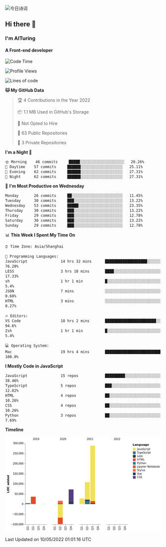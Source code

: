 <img alt="今日诗词" src="https://v2.jinrishici.com/one.svg?font-size=30&spacing=2&color=skyblue" style="max-width:100%; display: block; margin: 0 auto;">

## Hi there 👋
### I'm AITuring
#### A Front-end developer

<!-- <img src="./dhx.gif" width="400px"/> -->

<!--START_SECTION:waka-->
![Code Time](http://img.shields.io/badge/Code%20Time-3%2C390%20hrs%2046%20mins-blue)

![Profile Views](http://img.shields.io/badge/Profile%20Views-1-blue)

![Lines of code](https://img.shields.io/badge/From%20Hello%20World%20I%27ve%20Written-456%20Thousand%20lines%20of%20code-blue)

**🐱 My GitHub Data** 

> 🏆 4 Contributions in the Year 2022
 > 
> 📦 1.1 MB Used in GitHub's Storage 
 > 
> 🚫 Not Opted to Hire
 > 
> 📜 63 Public Repositories 
 > 
> 🔑 3 Private Repositories  
 > 
**I'm a Night 🦉** 

```text
🌞 Morning    46 commits     █████░░░░░░░░░░░░░░░░░░░░   20.26% 
🌆 Daytime    57 commits     ██████░░░░░░░░░░░░░░░░░░░   25.11% 
🌃 Evening    62 commits     ██████░░░░░░░░░░░░░░░░░░░   27.31% 
🌙 Night      62 commits     ██████░░░░░░░░░░░░░░░░░░░   27.31%

```
📅 **I'm Most Productive on Wednesday** 

```text
Monday       26 commits     ██░░░░░░░░░░░░░░░░░░░░░░░   11.45% 
Tuesday      30 commits     ███░░░░░░░░░░░░░░░░░░░░░░   13.22% 
Wednesday    53 commits     █████░░░░░░░░░░░░░░░░░░░░   23.35% 
Thursday     30 commits     ███░░░░░░░░░░░░░░░░░░░░░░   13.22% 
Friday       29 commits     ███░░░░░░░░░░░░░░░░░░░░░░   12.78% 
Saturday     30 commits     ███░░░░░░░░░░░░░░░░░░░░░░   13.22% 
Sunday       29 commits     ███░░░░░░░░░░░░░░░░░░░░░░   12.78%

```


📊 **This Week I Spent My Time On** 

```text
⌚︎ Time Zone: Asia/Shanghai

💬 Programming Languages: 
JavaScript               14 hrs 32 mins      ███████████████████░░░░░░   76.28% 
LESS                     3 hrs 18 mins       ████░░░░░░░░░░░░░░░░░░░░░   17.33% 
sh                       1 hr 1 min          █░░░░░░░░░░░░░░░░░░░░░░░░   5.4% 
JSON                     7 mins              ░░░░░░░░░░░░░░░░░░░░░░░░░   0.68% 
HTML                     3 mins              ░░░░░░░░░░░░░░░░░░░░░░░░░   0.27%

🔥 Editors: 
VS Code                  18 hrs 2 mins       ███████████████████████░░   94.6% 
Zsh                      1 hr 1 min          █░░░░░░░░░░░░░░░░░░░░░░░░   5.4%

💻 Operating System: 
Mac                      19 hrs 4 mins       █████████████████████████   100.0%

```

**I Mostly Code in JavaScript** 

```text
JavaScript               15 repos            █████████░░░░░░░░░░░░░░░░   38.46% 
TypeScript               5 repos             ███░░░░░░░░░░░░░░░░░░░░░░   12.82% 
HTML                     4 repos             ██░░░░░░░░░░░░░░░░░░░░░░░   10.26% 
CSS                      4 repos             ██░░░░░░░░░░░░░░░░░░░░░░░   10.26% 
Python                   3 repos             ██░░░░░░░░░░░░░░░░░░░░░░░   7.69%

```


**Timeline**

![Chart not found](https://raw.githubusercontent.com/AITuring/AITuring/main/charts/bar_graph.png) 


 Last Updated on 10/05/2022 01:01:16 UTC
<!--END_SECTION:waka-->


